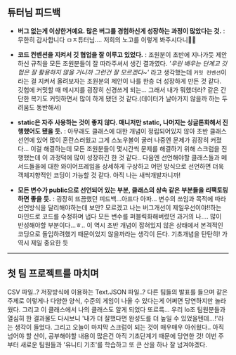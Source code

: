 ## 튜터님 피드백

- **버그 없는게 이상한거예요. 많은 버그를 경험하신게 성장하는 과정이 많았다는 것.**
: 무한히 감사합니다 ㅁㅈ튜터님.... 저희의 노고를 이렇게 봐주시다니🥺🥺

- **코드 컨벤션을 지켜서 깃 협업을 잘 이루고 있었다.**
: 조원분이 초반에 지나가듯 제안하신 규칙을 모든 조원분들이 잘 따라주셔서 생긴 결과였다.
*'우린 배우는 단계고 깃헙은 잘 활용하지 않을 거니까 그런건 잘 모르겠다~'* 라고 생각했는데
`커밋 컨벤션`이라는 걸 지켜서 올려보자는 조원분의 제안이 나를 한층 더 성장하게 만든 것 같다.
깃헙에 커밋할 때 메시지를 굉장히 신경쓰게 되는... 그래서 내가 뭐했더라? 같은 간단한 복기도 커밋하면서 많이 하게 됐던 것 같다.(데이터가 날아가지 않을까 하는 두려움도 동반해서)

- **static은 자주 사용하는 것이 좋지 않다. 매니저만 static, 나머지는 싱글톤화해서 진행했어도 됐을 듯.**
: 아무래도 클래스에 대한 개념이 정립되어있지 않아 초반 클래스선언에 있어 많이 혼란스러웠고 그게 스노우볼이 굴러 나중엔 문제가 굉장히 커졌다... 이걸 해결하는데 모든 조원분들이 몇시간씩 문제를 해결하기 위해 스크럼을 진행했는데 이 과정덕에 많이 성장하긴 한 것 같다..
다음엔 선언해야할 클래스들과 메서드들을에 대한 와이어프레임을 상세하게 구상하고 어떤 방식으로 선언하면 더욱 객체지향적인 코딩이 가능할 것 같다. 아직 나는 새싹개발자니까!

- **모든 변수가 public으로 선언되어 있는 부분, 클래스의 상속 같은 부분들을 리팩토링하면 좋을 듯.**
: 굉장히 뜨끔했던 피드백...아프다 아파... 변수의 쓰임과 목적에 따라 선언방식을 달리해야하는데 보안? 모르겠고 나는 버그개선이 제일우선이야!!하는 마인드로 코드를 수정하며 냅다 모든 변수를 퍼블릭화해버렸던 과거의 나.... 많이 반성해야할 부분이다...ㅎ.. 이 역시 초반 개념이 잡혀있지 않은 상태에서 본격적인 코딩으로 돌입하려했기 때문이었지 않을까라는 생각이 든다. 기초개념을 탄탄히! 가 역시 제일 중요한 듯 
___
## 첫 팀 프로젝트를 마치며
CSV 파일..? 저장방식에 이용하는 Text.JSON 파일..? 다른 팀들의 발표를 들으며 같은 주제로 이렇게나 다양한 양식, 수준의 게임이 나올 수 있다는게 어쩌면 당연하지만 놀라웠다. 그리고 이 클래스에서 나의 클래스도 알게 되었다 또르륵... 
우리 Io조 팀원분들과 열심히 한 결과물도 다시보니 '내가 더 잘했다면 완성도를 더 높일 수 있었을텐데...!'라는 생각이 들었다. 그리고 오늘이 마지막 스크럼이 되는 것이 매우매우 아쉬웠다..
아직 넘어야 할 산이, 공부해야할 내용이 많은건 아직 기초단계기 때문에 당연한 것!
이번 주부터 새로운 팀원들과 '유니티 기초'를 학습하고 또 큰 산을 하나 잘 넘겨야겠다. 